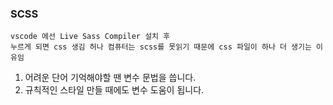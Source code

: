 ### SCSS 

    vscode 에선 Live Sass Compiler 설치 후 
    누르게 되면 css 생김 허나 컴퓨터는 scss를 못읽기 때문에 css 파일이 하나 더 생기는 이유임
    
1. 어려운 단어 기억해야할 땐 변수 문법을 씁니다.
2. 규칙적인 스타일 만들 때에도 변수 도움이 됩니다. 
